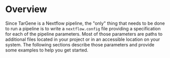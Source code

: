 # Overview

Since TarGene is a Nextflow pipeline, the "only" thing that needs to be done to run a pipeline is to write a `nextflow.config` file providing a specification for each of the pipeline parameters. Most of those parameters are paths to additional files located in your project or in an accessible location on your system. The following sections describe those parameters and provide some examples to help you get started.